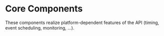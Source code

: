 # Core Components
These components realize platform-dependent features of the API (timing, event scheduling, monitoring, ...).